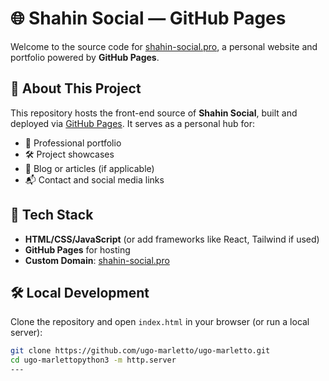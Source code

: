 # 🌐 Shahin Social — GitHub Pages

Welcome to the source code for [shahin-social.pro](https://shahin-social.pro), a personal website and portfolio powered by **GitHub Pages**.

## 🚀 About This Project

This repository hosts the front-end source of **Shahin Social**, built and deployed via [GitHub Pages](https://pages.github.com/). It serves as a personal hub for:

- 💼 Professional portfolio
- 🛠️ Project showcases
- 📝 Blog or articles (if applicable)
- 📬 Contact and social media links

## 🧰 Tech Stack

- **HTML/CSS/JavaScript** (or add frameworks like React, Tailwind if used)
- **GitHub Pages** for hosting
- **Custom Domain**: [shahin-social.pro](https://shahin-social.pro)

## 🛠️ Local Development

Clone the repository and open `index.html` in your browser (or run a local server):

```bash
git clone https://github.com/ugo-marletto/ugo-marletto.git
cd ugo-marlettopython3 -m http.server
---
